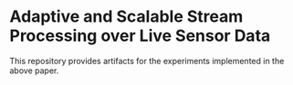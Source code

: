 # Adaptive and Scalable Stream Processing over Live Sensor Data

This repository provides artifacts for the experiments implemented in
the above paper.
